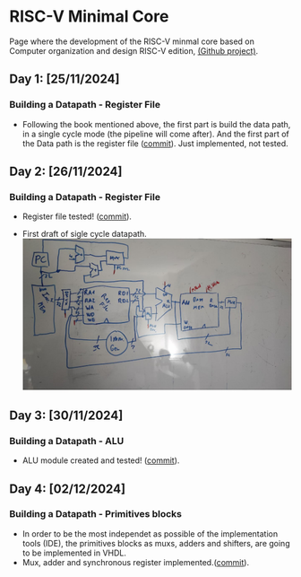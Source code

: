 # RISC-V Minimal Core
<link rel="stylesheet" type="text/css" href="/css/style.css">

Page where the development of the RISC-V minmal core based on Computer organization and design RISC-V edition, [(Github project)](https://github.com/DiscreteVic/RISC-V-minimal-core).

## Day 1: [25/11/2024]

### Building a Datapath - Register File

- Following the book mentioned above, the first part is build the data path, in a single cycle mode (the pipeline will come after). And the first part of the Data path is the register file ([commit](https://github.com/DiscreteVic/RISC-V-minimal-core/commit/1b87704ab9d8966ae78004c4da8fd2f958c1b25d)). Just implemented, not tested.


## Day 2: [26/11/2024]

### Building a Datapath - Register File

- Register file tested! ([commit](https://github.com/DiscreteVic/RISC-V-minimal-core/commit/c7f71b39862c3feba26ed59152792a3cb19dd103)).

- First draft of sigle cycle datapath.
![Draft 1 Single cycle datapath](/assets/datapath1.jpg)


## Day 3: [30/11/2024]

### Building a Datapath - ALU

- ALU module created and tested! ([commit](https://github.com/DiscreteVic/RISC-V-minimal-core/commit/18a0a301750d7814b20bb60344f26afe5a4b9452)).



## Day 4: [02/12/2024]

### Building a Datapath - Primitives blocks

- In order to be the most independet as possible of the implementation tools (IDE), the primitives blocks as muxs, adders and shifters, are going to be implemented in VHDL.
- Mux, adder and synchronous register implemented.([commit](https://github.com/DiscreteVic/RISC-V-minimal-core/commit/d351468cd8dd86422986a9e54dcfaef72e810144)).




